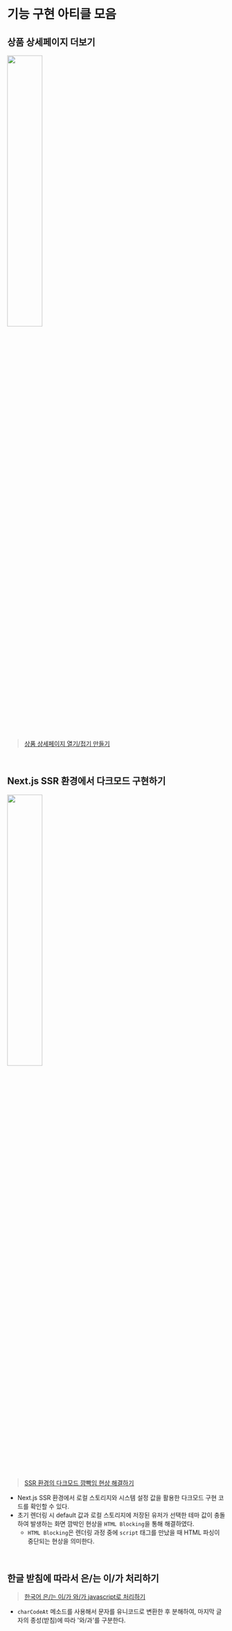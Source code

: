 # 기능 구현 아티클 모음
## 상품 상세페이지 더보기
<img src="https://velog.velcdn.com/images/jiwonyyy/post/9ba23590-fe16-4d48-8381-f89a7787ba20/image.png" width="40%">

> [상품 상세페이지 열기/접기 만들기](https://velog.io/@jiwonyyy/%EC%83%81%ED%92%88-%EC%83%81%EC%84%B8%ED%8E%98%EC%9D%B4%EC%A7%80-%EC%97%B4%EA%B8%B0%EC%A0%91%EA%B8%B0-%EB%A7%8C%EB%93%A4%EA%B8%B0)

<br/>

## Next.js SSR 환경에서 다크모드 구현하기
<img src="https://github.com/heereal/Frontend_Dev_Articles/assets/117061017/d5a772e8-1bc7-4d3c-8b84-c65ca6f5e39a" width="40%">

> [SSR 환경의 다크모드 깜빡임 현상 해결하기](https://velog.io/@seungchan__y/SSR-%ED%99%98%EA%B2%BD%EC%9D%98-%EB%8B%A4%ED%81%AC%EB%AA%A8%EB%93%9C-%EA%B9%9C%EB%B9%A1%EC%9E%84-%ED%98%84%EC%83%81-%ED%95%B4%EA%B2%B0%ED%95%98%EA%B8%B0#html-blocking)

- Next.js SSR 환경에서 로컬 스토리지와 시스템 설정 값을 활용한 다크모드 구현 코드를 확인할 수 있다.
- 초기 렌더링 시 default 값과 로컬 스토리지에 저장된 유저가 선택한 테마 값이 충돌하여 발생하는 화면 깜박인 현상을 `HTML Blocking`을 통해 해결하였다.
  - `HTML Blocking`은 렌더링 과정 중에 `script` 태그를 만났을 때 HTML 파싱이 중단되는 현상을 의미한다.

<br/>

## 한글 받침에 따라서 은/는 이/가 처리하기
> [한국어 은/는 이/가 와/가 javascript로 처리하기](https://velog.io/@hjkdw95/%ED%95%9C%EA%B5%AD%EC%96%B4-%EC%9D%80%EB%8A%94-%EC%9D%B4%EA%B0%80-%EC%99%80%EA%B0%80-javascript%EB%A1%9C-%EC%B2%98%EB%A6%AC%ED%95%98%EA%B8%B0)
- `charCodeAt` 메소드를 사용해서 문자를 유니코드로 변환한 후 분해하여, 마지막 글자의 종성(받침)에 따라 '와/과'를 구분한다.
